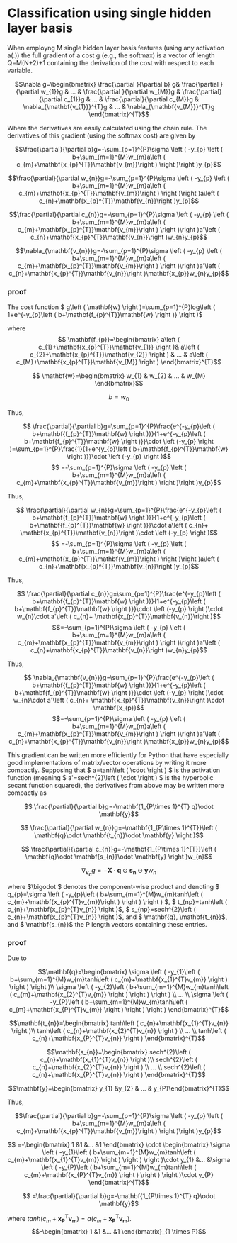 # Classification using single hidden layer basis

When employng M single hidden layer basis features (using any activation a(.)) the full gradient of a cost g (e.g., the softmax) is a vector of length Q=M(N+2)+1 containing the derivation of the cost with respect to each variable.

$$\nabla g=\begin{bmatrix}
\frac{\partial }{\partial b} g& \frac{\partial }{\partial w_{1}}g & ... & \frac{\partial }{\partial w_{M}}g & \frac{\partial}{\partial c_{1}}g &  ... & \frac{\partial}{\partial c_{M}}g & \nabla_{\mathbf{v_{1}}}^{T}g & ...  & \nabla_{\mathbf{v_{M}}}^{T}g 
\end{bmatrix}^{T}$$ 

Where the derivatives are easily calculated using the chain rule. The derivatives of this gradient (using the softmax cost) are given by

$$\frac{\partial}{\partial b}g=-\sum_{p=1}^{P}\sigma \left ( -y_{p} \left ( b+\sum_{m=1}^{M}w_{m}a\left ( c_{m}+\mathbf{x_{p}^{T}}\mathbf{v_{m}}\right ) \right )\right )y_{p}$$

$$\frac{\partial}{\partial w_{n}}g=-\sum_{p=1}^{P}\sigma \left ( -y_{p} \left ( b+\sum_{m=1}^{M}w_{m}a\left ( c_{m}+\mathbf{x_{p}^{T}}\mathbf{v_{m}}\right ) \right )\right )a\left ( c_{n}+\mathbf{x_{p}^{T}}\mathbf{v_{n}}\right )y_{p}$$

$$\frac{\partial}{\partial c_{n}}g=-\sum_{p=1}^{P}\sigma \left ( -y_{p} \left ( b+\sum_{m=1}^{M}w_{m}a\left ( c_{m}+\mathbf{x_{p}^{T}}\mathbf{v_{m}}\right ) \right )\right )a'\left ( c_{n}+\mathbf{x_{p}^{T}}\mathbf{v_{n}}\right )w_{n}y_{p}$$

$$\nabla_{\mathbf{v_{n}}}g=-\sum_{p=1}^{P}\sigma \left ( -y_{p} \left ( b+\sum_{m=1}^{M}w_{m}a\left ( c_{m}+\mathbf{x_{p}^{T}}\mathbf{v_{m}}\right ) \right )\right )a'\left ( c_{n}+\mathbf{x_{p}^{T}}\mathbf{v_{n}}\right )\mathbf{x_{p}}w_{n}y_{p}$$ 

### proof 

The cost function $ g\left ( \mathbf{w} \right )=\sum_{p=1}^{P}log\left ( 1+e^{-y_{p}\left ( b+\mathbf{f_{p}^{T}}\mathbf{w} \right )} \right )$

where $$ \mathbf{f_{p}}=\begin{bmatrix}
a\left ( c_{1}+\mathbf{x_{p}^{T}}\mathbf{v_{1}} \right )& a\left ( c_{2}+\mathbf{x_{p}^{T}}\mathbf{v_{2}} \right ) & ... & a\left ( c_{M}+\mathbf{x_{p}^{T}}\mathbf{v_{M}} \right )
\end{bmatrix}^{T}$$

$$ \mathbf{w}=\begin{bmatrix}
w_{1} & w_{2} & ... & w_{M}
\end{bmatrix}$$

$$b=w_{0}$$

Thus, 

$$ \frac{\partial}{\partial b}g=\sum_{p=1}^{P}\frac{e^{-y_{p}\left ( b+\mathbf{f_{p}^{T}}\mathbf{w} \right )}}{1+e^{-y_{p}\left ( b+\mathbf{f_{p}^{T}}\mathbf{w} \right )}}\cdot \left (-y_{p}  \right )=\sum_{p=1}^{P}\frac{1}{1+e^{y_{p}\left ( b+\mathbf{f_{p}^{T}}\mathbf{w} \right )}}\cdot \left (-y_{p}  \right )$$
$$ =-\sum_{p=1}^{P}\sigma \left ( -y_{p} \left ( b+\sum_{m=1}^{M}w_{m}a\left ( c_{m}+\mathbf{x_{p}^{T}}\mathbf{v_{m}}\right ) \right )\right )y_{p}$$

Thus,

$$ \frac{\partial}{\partial w_{n}}g=\sum_{p=1}^{P}\frac{e^{-y_{p}\left ( b+\mathbf{f_{p}^{T}}\mathbf{w} \right )}}{1+e^{-y_{p}\left ( b+\mathbf{f_{p}^{T}}\mathbf{w} \right )}}\cdot a\left ( c_{n}+ \mathbf{x_{p}^{T}}\mathbf{v_{n}}\right )\cdot \left (-y_{p}  \right )$$
$$ =-\sum_{p=1}^{P}\sigma \left ( -y_{p} \left ( b+\sum_{m=1}^{M}w_{m}a\left ( c_{m}+\mathbf{x_{p}^{T}}\mathbf{v_{m}}\right ) \right )\right )a\left ( c_{n}+\mathbf{x_{p}^{T}}\mathbf{v_{n}}\right )y_{p}$$

Thus,

$$ \frac{\partial}{\partial c_{n}}g=\sum_{p=1}^{P}\frac{e^{-y_{p}\left ( b+\mathbf{f_{p}^{T}}\mathbf{w} \right )}}{1+e^{-y_{p}\left ( b+\mathbf{f_{p}^{T}}\mathbf{w} \right )}}\cdot \left (-y_{p}  \right )\cdot w_{n}\cdot a'\left ( c_{n}+ \mathbf{x_{p}^{T}}\mathbf{v_{n}}\right )$$
$$=-\sum_{p=1}^{P}\sigma \left ( -y_{p} \left ( b+\sum_{m=1}^{M}w_{m}a\left ( c_{m}+\mathbf{x_{p}^{T}}\mathbf{v_{m}}\right ) \right )\right )a'\left ( c_{n}+\mathbf{x_{p}^{T}}\mathbf{v_{n}}\right )w_{n}y_{p}$$

Thus,

$$ \nabla_{\mathbf{v_{n}}}g=\sum_{p=1}^{P}\frac{e^{-y_{p}\left ( b+\mathbf{f_{p}^{T}}\mathbf{w} \right )}}{1+e^{-y_{p}\left ( b+\mathbf{f_{p}^{T}}\mathbf{w} \right )}}\cdot \left (-y_{p}  \right )\cdot w_{n}\cdot a'\left ( c_{n}+ \mathbf{x_{p}^{T}}\mathbf{v_{n}}\right )\cdot \mathbf{x_{p}}$$
$$=-\sum_{p=1}^{P}\sigma \left ( -y_{p} \left ( b+\sum_{m=1}^{M}w_{m}a\left ( c_{m}+\mathbf{x_{p}^{T}}\mathbf{v_{m}}\right ) \right )\right )a'\left ( c_{n}+\mathbf{x_{p}^{T}}\mathbf{v_{n}}\right )\mathbf{x_{p}}w_{n}y_{p}$$


This gradient can be written more efficiently for Python that have especially good implementations of matrix/vector operations by writing it more compactly. Supposing that $ a=tanh\left ( \cdot  \right ) $ is the activation function (meaning $ a'=sech^{2}\left ( \cdot  \right ) $ is the hyperbolic secant function squared), the derivatives from above may be written more compactly as

$$ \frac{\partial}{\partial b}g=-\mathbf{1_{P\times 1}^{T} q}\odot \mathbf{y}$$

$$ \frac{\partial}{\partial w_{n}}g=-\mathbf{1_{P\times 1}^{T}}\left ( \mathbf{q}\odot \mathbf{t_{n}}\odot \mathbf{y} \right )$$

$$ \frac{\partial}{\partial c_{n}}g=-\mathbf{1_{P\times 1}^{T}}\left ( \mathbf{q}\odot \mathbf{s_{n}}\odot \mathbf{y} \right )w_{n}$$

$$ \nabla_{\mathbf{v_{n}}}g=-\mathbf{X}\cdot \mathbf{q}\odot \mathbf{s_{n}}\odot \mathbf{y}w_{n}$$ 


where $\bigodot $ denotes the component-wise product and denoting $ q_{p}=\sigma \left ( -y_{p}\left ( b+\sum_{m=1}^{M}w_{m}tanh\left ( c_{m}+\mathbf{x_{p}^{T}v_{m}}\right ) \right ) \right ) $, $ t_{np}=tanh\left ( c_{n}+\mathbf{x_{p}^{T}v_{n}} \right )$, $ s_{np}=sech^{2}\left ( c_{n}+\mathbf{x_{p}^{T}v_{n}} \right )$, and $ \mathbf{q}$,$ \mathbf{t_{n}}$, and $ \mathbf{s_{n}}$ the P length vectors containing these entries.

### proof 

Due to

$$\mathbf{q}=\begin{bmatrix}
\sigma \left ( -y_{1}\left ( b+\sum_{m=1}^{M}w_{m}tanh\left ( c_{m}+\mathbf{x_{1}^{T}v_{m}} \right ) \right ) \right )\\ 
\sigma \left ( -y_{2}\left ( b+\sum_{m=1}^{M}w_{m}tanh\left ( c_{m}+\mathbf{x_{2}^{T}v_{m}} \right ) \right ) \right )
\\ 
...
\\ 
\sigma \left ( -y_{P}\left ( b+\sum_{m=1}^{M}w_{m}tanh\left ( c_{m}+\mathbf{x_{P}^{T}v_{m}} \right ) \right ) \right )
\end{bmatrix}^{T}$$

$$\mathbf{t_{n}}=\begin{bmatrix}
tanh\left ( c_{n}+\mathbf{x_{1}^{T}v_{n}} \right )\\ tanh\left ( c_{n}+\mathbf{x_{2}^{T}v_{n}} \right )
\\ ...
\\ tanh\left ( c_{n}+\mathbf{x_{P}^{T}v_{n}} \right )
\end{bmatrix}^{T}$$

$$\mathbf{s_{n}}=\begin{bmatrix}
sech^{2}\left ( c_{n}+\mathbf{x_{1}^{T}v_{n}} \right )\\ sech^{2}\left ( c_{n}+\mathbf{x_{2}^{T}v_{n}} \right )
\\ ...
\\ sech^{2}\left ( c_{n}+\mathbf{x_{P}^{T}v_{n}} \right )
\end{bmatrix}^{T}$$ 


$$\mathbf{y}=\begin{bmatrix} y_{1} &y_{2}  & ... & y_{P}\end{bmatrix}^{T}$$

Thus,

$$\frac{\partial}{\partial b}g=-\sum_{p=1}^{P}\sigma \left ( -y_{p} \left ( b+\sum_{m=1}^{M}w_{m}a\left ( c_{m}+\mathbf{x_{p}^{T}}\mathbf{v_{m}}\right ) \right )\right )y_{p}$$ 


$$ =-\begin{bmatrix} 1 &1  &...  &1 \end{bmatrix} \cdot \begin{bmatrix}
\sigma \left ( -y_{1}\left ( b+\sum_{m=1}^{M}w_{m}tanh\left ( c_{m}+\mathbf{x_{1}^{T}v_{m}} \right ) \right ) \right )\cdot y_{1} &...  &\sigma \left ( -y_{P}\left ( b+\sum_{m=1}^{M}w_{m}tanh\left ( c_{m}+\mathbf{x_{P}^{T}v_{m}} \right ) \right ) \right )\cdot y_{P} \end{bmatrix}^{T}$$

$$ =\frac{\partial}{\partial b}g=-\mathbf{1_{P\times 1}^{T} q}\odot \mathbf{y}$$

where $tanh\left ( c_{m}+\mathbf{x_{P}^{T}v_{m}} \right )=a\left (  c_{m}+\mathbf{x_{P}^{T}v_{m}}\right )$. 
$$-\begin{bmatrix} 1 &1  &...  &1 \end{bmatrix}_{1 \times P}$$
